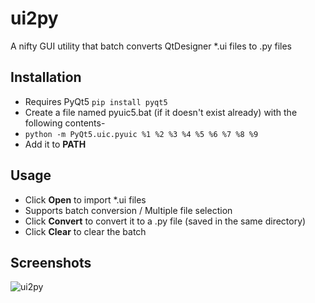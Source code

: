 # ui2py
A nifty GUI utility that batch converts QtDesigner *.ui files to .py files

## Installation
* Requires PyQt5   `pip install pyqt5`
* Create a file named pyuic5.bat (if it doesn't exist already) with the following contents-
* `python -m PyQt5.uic.pyuic %1 %2 %3 %4 %5 %6 %7 %8 %9`
* Add it to **PATH**

## Usage
* Click **Open** to import *.ui files
* Supports batch conversion / Multiple file selection
* Click **Convert** to convert it to a .py file (saved in the same directory)
* Click **Clear** to clear the batch

## Screenshots
![ui2py](https://cloud.githubusercontent.com/assets/13731530/25042879/35036d26-2139-11e7-843d-9a4eb5d2bd96.png)
